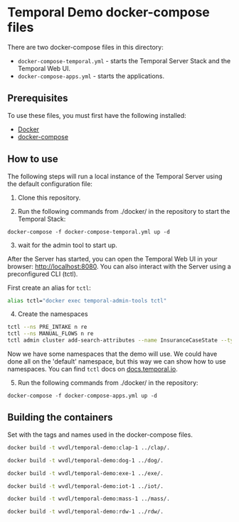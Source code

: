 # Temporal Demo docker-compose files

There are two docker-compose files in this directory:
- `docker-compose-temporal.yml` - starts the Temporal Server Stack and the Temporal Web UI.
- `docker-compose-apps.yml` - starts the applications.

## Prerequisites

To use these files, you must first have the following installed:
- [Docker](https://docs.docker.com/engine/installation/)
- [docker-compose](https://docs.docker.com/compose/install/)

## How to use

The following steps will run a local instance of the Temporal Server using the default configuration file:

1. Clone this repository.

2. Run the following commands from ./docker/ in the repository to start the Temporal Stack: 
```shell
docker-compose -f docker-compose-temporal.yml up -d
```
3. wait for the admin tool to start up. 

After the Server has started, you can open the Temporal Web UI in your browser: [http://localhost:8080](http://localhost:8080). 
You can also interact with the Server using a preconfigured CLI (tctl).

First create an alias for `tctl`:

```bash
alias tctl="docker exec temporal-admin-tools tctl"
```
4. Create the namespaces
```bash
tctl --ns PRE_INTAKE n re
tctl --ns MANUAL_FLOWS n re
tctl admin cluster add-search-attributes --name InsuranceCaseState --type Keyword
```
Now we have some namespaces that the demo will use. We could have done all on the 'default' namespace, but this way we can show how to use namespaces.
You can find `tctl` docs on [docs.temporal.io](https://docs.temporal.io/docs/system-tools/tctl/).

5. Run the following commands from ./docker/ in the repository: 
```shell
docker-compose -f docker-compose-apps.yml up -d
```


## Building the containers
Set with the tags and names used in the docker-compose files.

```bash
docker build -t wvdl/temporal-demo:clap-1 ../clap/.
```
```bash
docker build -t wvdl/temporal-demo:dog-1 ../dog/.
```
```bash
docker build -t wvdl/temporal-demo:exe-1 ../exe/.
```
```bash
docker build -t wvdl/temporal-demo:iot-1 ../iot/.
```
```bash
docker build -t wvdl/temporal-demo:mass-1 ../mass/.
```
```bash
docker build -t wvdl/temporal-demo:rdw-1 ../rdw/.
```